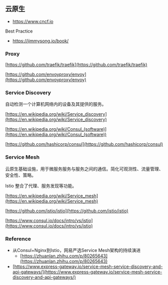 ## 云原生
- https://www.cncf.io

Best Practice
- https://jimmysong.io/book/


### Proxy

[https://github.com/traefik/traefik](https://github.com/traefik/traefik)

[https://github.com/envoyproxy/envoy](https://github.com/envoyproxy/envoy)

### Service Discovery

自动检测一个计算机网络内的设备及其提供的服务。

[https://en.wikipedia.org/wiki/Service_discovery](https://en.wikipedia.org/wiki/Service_discovery)

[https://en.wikipedia.org/wiki/Consul_(software)](https://en.wikipedia.org/wiki/Consul_(software))

[https://github.com/hashicorp/consul](https://github.com/hashicorp/consul)

### Service Mesh

云原生基础设施，用于微服务服务与服务之间的通信。简化可观测性、流量管理、安全性、策略。

Istio 整合了代理、服务发现等功能。

[https://en.wikipedia.org/wiki/Service_mesh](https://en.wikipedia.org/wiki/Service_mesh)

[https://github.com/istio/istio](https://github.com/istio/istio)

[https://www.consul.io/docs/intro/vs/istio](https://www.consul.io/docs/intro/vs/istio)

### Reference

- 从Consul+Nginx到Istio，网易严选Service Mesh架构的持续演进
    - [https://zhuanlan.zhihu.com/p/80265643](https://zhuanlan.zhihu.com/p/80265643)
- [https://www.express-gateway.io/service-mesh-service-discovery-and-api-gateways/](https://www.express-gateway.io/service-mesh-service-discovery-and-api-gateways/)
